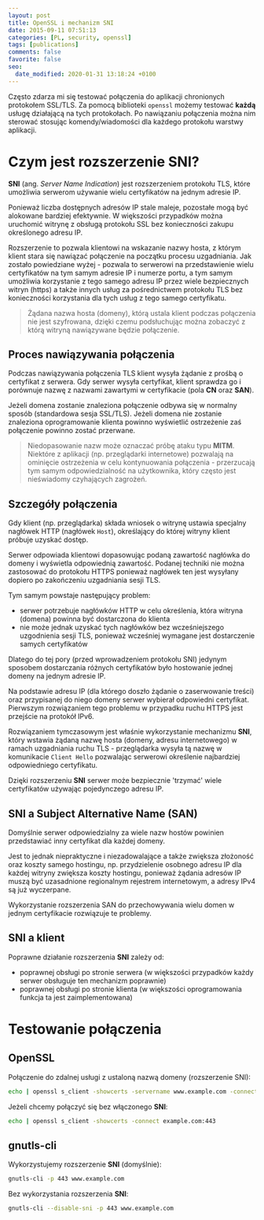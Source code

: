 ```yaml
---
layout: post
title: OpenSSL i mechanizm SNI
date: 2015-09-11 07:51:13
categories: [PL, security, openssl]
tags: [publications]
comments: false
favorite: false
seo:
  date_modified: 2020-01-31 13:18:24 +0100
---
```


Często zdarza mi się testować połączenia do aplikacji chronionych protokołem SSL/TLS. Za pomocą biblioteki `openssl` możemy testować **każdą** usługę działającą na tych protokołach. Po nawiązaniu połączenia można nim sterować stosując komendy/wiadomości dla każdego protokołu warstwy aplikacji.

# Czym jest rozszerzenie SNI?

**SNI** (ang. _Server Name Indication_) jest rozszerzeniem protokołu TLS, które umożliwia serwerom używanie wielu certyfikatów na jednym adresie IP.

Ponieważ liczba dostępnych adresów IP stale maleje, pozostałe mogą być alokowane bardziej efektywnie. W większości przypadków można uruchomić witrynę z obsługą protokołu SSL bez konieczności zakupu określonego adresu IP.

Rozszerzenie to pozwala klientowi na wskazanie nazwy hosta, z którym klient stara się nawiązać połączenie na początku procesu uzgadniania. Jak zostało powiedziane wyżej - pozwala to serwerowi na przedstawienie wielu certyfikatów na tym samym adresie IP i numerze portu, a tym samym umożliwia korzystanie z tego samego adresu IP przez wiele bezpiecznych witryn (https) a także innych usług za pośrednictwem protokołu TLS bez konieczności korzystania dla tych usług z tego samego certyfikatu.

  > Żądana nazwa hosta (domeny), którą ustala klient podczas połączenia nie jest szyfrowana, dzięki czemu podsłuchując można zobaczyć z którą witryną nawiązywane będzie połączenie.

## Proces nawiązywania połączenia

Podczas nawiązywania połączenia TLS klient wysyła żądanie z prośbą o certyfikat z serwera. Gdy serwer wysyła certyfikat, klient sprawdza go i porównuje nazwę z nazwami zawartymi w certyfikacie (pola **CN** oraz **SAN**).

Jeżeli domena zostanie znaleziona połączenie odbywa się w normalny sposób (standardowa sesja SSL/TLS). Jeżeli domena nie zostanie znaleziona oprogramowanie klienta powinno wyświetlić ostrzeżenie zaś połączenie powinno zostać przerwane.

  > Niedopasowanie nazw może oznaczać próbę ataku typu **MITM**. Niektóre z aplikacji (np. przeglądarki internetowe) pozwalają na ominięcie ostrzeżenia w celu kontynuowania połączenia - przerzucają tym samym odpowiedzialność na użytkownika, który często jest nieświadomy czyhających zagrożeń.

## Szczegóły połączenia

Gdy klient (np. przeglądarka) składa wniosek o witrynę ustawia specjalny nagłówek HTTP (nagłówek `Host`), określający do której witryny klient próbuje uzyskać dostęp.

Serwer odpowiada klientowi dopasowując podaną zawartość nagłówka do domeny i wyświetla odpowiednią zawartość. Podanej techniki nie można zastosować do protokołu HTTPS ponieważ nagłówek ten jest wysyłany dopiero po zakończeniu uzgadniania sesji TLS.

Tym samym powstaje następujący problem:

- serwer potrzebuje nagłówków HTTP w celu określenia, która witryna (domena) powinna być dostarczona do klienta
- nie może jednak uzyskać tych nagłówków bez wcześniejszego uzgodnienia sesji TLS, ponieważ wcześniej wymagane jest dostarczenie samych certyfikatów

Dlatego do tej pory (przed wprowadzeniem protokołu SNI) jedynym sposobem dostarczania różnych certyfikatów było hostowanie jednej domeny na jednym adresie IP.

Na podstawie adresu IP (dla którego doszło żądanie o zaserwowanie treści) oraz przypisanej do niego domeny serwer wybierał odpowiedni certyfikat. Pierwszym rozwiązaniem tego problemu w przypadku ruchu HTTPS jest przejście na protokół IPv6.

Rozwiązaniem tymczasowym jest właśnie wykorzystanie mechanizmu **SNI**, który wstawia żądaną nazwę hosta (domeny, adresu internetowego) w ramach uzgadniania ruchu TLS - przeglądarka wysyła tą nazwę w komunikacie `Client Hello` pozwalając serwerowi określenie najbardziej odpowiedniego certyfikatu.

Dzięki rozszerzeniu **SNI** serwer może bezpiecznie 'trzymać' wiele certyfikatów używając pojedynczego adresu IP.

## SNI a Subject Alternative Name (SAN)

Domyślnie serwer odpowiedzialny za wiele nazw hostów powinien przedstawiać inny certyfikat dla każdej domeny.

Jest to jednak niepraktyczne i niezadowalające a także zwiększa złożoność oraz koszty samego hostingu, np. przydzielenie osobnego adresu IP dla każdej witryny zwiększa koszty hostingu, ponieważ żądania adresów IP muszą być uzasadnione regionalnym rejestrem internetowym, a adresy IPv4 są już wyczerpane.

Wykorzystanie rozszerzenia SAN do przechowywania wielu domen w jednym certyfikacie rozwiązuje te problemy.

## SNI a klient

Poprawne działanie rozszerzenia **SNI** zależy od:

- poprawnej obsługi po stronie serwera (w większości przypadków każdy serwer obsługuje ten mechanizm poprawnie)
- poprawnej obsługi po stronie klienta (w większości oprogramowania funkcja ta jest zaimplementowana)

# Testowanie połączenia

## OpenSSL

Połączenie do zdalnej usługi z ustaloną nazwą domeny (rozszerzenie SNI):

```bash
echo | openssl s_client -showcerts -servername www.example.com -connect example.com:443
```

Jeżeli chcemy połączyć się bez włączonego **SNI**:

```bash
echo | openssl s_client -showcerts -connect example.com:443
```

## gnutls-cli

Wykorzystujemy rozszerzenie **SNI** (domyślnie):

```bash
gnutls-cli -p 443 www.example.com
```

Bez wykorzystania rozszerzenia **SNI**:

```bash
gnutls-cli --disable-sni -p 443 www.example.com
```

